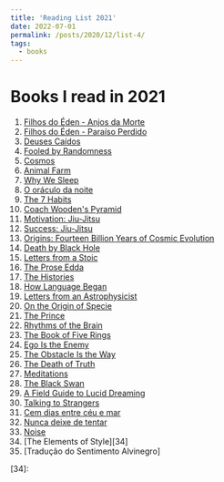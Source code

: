 ```yaml
---
title: 'Reading List 2021'
date: 2022-07-01
permalink: /posts/2020/12/list-4/
tags:
  - books
---
```


Books I read in 2021
======

1. [Filhos do Éden - Anjos da Morte][1]
2. [Filhos do Éden - Paraíso Perdido][2]
3. [Deuses Caídos][3]
4. [Fooled by Randomness][4]
5. [Cosmos][5]
6. [Animal Farm][6]
7. [Why We Sleep][7]
8. [O oráculo da noite][8]
9. [The 7 Habits][9]
10. [Coach Wooden's Pyramid][10]
11. [Motivation: Jiu-Jitsu][11]
12. [Success: Jiu-Jitsu][12]
13. [Origins: Fourteen Billion Years of Cosmic Evolution][13]
14. [Death by Black Hole][14]
15. [Letters from a Stoic][15]
16. [The Prose Edda][16]
17. [The Histories][17]
18. [How Language Began][18]
19. [Letters from an Astrophysicist][19]
20. [On the Origin of Specie][20]
21. [The Prince][21]
22. [Rhythms of the Brain][22]
23. [The Book of Five Rings][23]
24. [Ego Is the Enemy][24]
25. [The Obstacle Is the Way][25]
26. [The Death of Truth][26]
27. [Meditations][27]
28. [The Black Swan][28]
29. [A Field Guide to Lucid Dreaming][29]
30. [Talking to Strangers][30]
31. [Cem dias entre céu e mar][31]
32. [Nunca deixe de tentar][32]
33. [Noise][33]
34. [The Elements of Style][34]
35. [Tradução do Sentimento Alvinegro]






[1]:https://www.amazon.com/Anjos-Morte-Filhos-%C3%89den-Portuguese-ebook/dp/B00EAQUP6Y/ref=sr_1_1?crid=XV7A15NKYQ2H&keywords=Filhos+do+%C3%89den+-+Anjos+da+Morte&qid=1656707589&s=books&sprefix=filhos+do+%C3%A9den+-+anjos+da+morte%2Cstripbooks-intl-ship%2C321&sr=1-1
[2]:https://www.amazon.com/Para%C3%ADso-perdido-Filhos-%C3%89den-Portuguese-ebook/dp/B0187TP870/ref=sr_1_1?crid=NV8ZXXUELEEZ&keywords=Filhos+do+%C3%89den+-+Para%C3%ADso+Perdido&qid=1656707613&s=books&sprefix=filhos+do+%C3%A9den+-+para%C3%ADso+perdido%2Cstripbooks-intl-ship%2C132&sr=1-1
[3]:https://www.amazon.com/Deuses-ca%C3%ADdos-Portuguese-Gabriel-Tennyson-ebook/dp/B07CGC4LJ1/ref=sr_1_3?crid=36LHEFBSAAXOX&keywords=Deuses+Ca%C3%ADdos&qid=1656707626&s=books&sprefix=deuses+ca%C3%ADdos%2Cstripbooks-intl-ship%2C138&sr=1-3
[4]:https://www.amazon.com/Fooled-by-Randomness-audiobook/dp/B0012IZFRW/ref=sr_1_5?crid=2GDXZHN226XKB&keywords=taleb&qid=1656707652&s=books&sprefix=taleb%2Cstripbooks-intl-ship%2C168&sr=1-5
[5]:https://www.amazon.com/Cosmos-Carl-Sagan-audiobook/dp/B06XTYCPST/ref=sr_1_1?crid=12QAQS4GFG50Z&keywords=cosmos&qid=1656707685&s=audible&sprefix=cosmos%2Caudible%2C151&sr=1-1
[6]:https://www.amazon.com/Animal-Farm/dp/B095KSPNRS/ref=sr_1_1?crid=2X726BLD9UC4E&keywords=Animal+Farm&qid=1656707715&s=audible&sprefix=animal+farm%2Caudible%2C167&sr=1-1
[7]:https://www.amazon.com/Why-We-Sleep-Matthew-Walker-audiobook/dp/B0752XRB5F/ref=sr_1_1?crid=71P3RSK1ULGI&keywords=why+we+sleep&qid=1656707732&s=audible&sprefix=why+we+slee%2Caudible%2C160&sr=1-1
[8]:https://www.amazon.com/Or%C3%A1culo-Noite-Portuguese-Sidarta-Ribeiro/dp/9896655219/ref=sr_1_3?crid=27M41O3IH40AH&keywords=O+or%C3%A1culo+da+noite&qid=1656707762&s=audible&sprefix=o+or%C3%A1culo+da+noite%2Caudible%2C147&sr=1-3
[9]:https://www.amazon.com/Habits-Highly-Effective-People-Powerful/dp/B0006IU4C0/ref=sr_1_1?crid=NK78KF9JAD5O&keywords=The+7+Habits&qid=1656707909&sprefix=the+7+habits%2Caps%2C154&sr=8-1
[10]:https://www.amazon.com/Coach-Woodens-Pyramid-of-Success-audiobook/dp/B004260CH4/ref=sr_1_1?crid=2KGRZF1US7LMQ&keywords=Coach+Wooden%27s+Pyramid&qid=1656707935&s=audible&sprefix=coach+wooden%27s+pyramid%2Caudible%2C148&sr=1-1
[11]:https://www.amazon.com/Motivation-Stories-Success-Brazilian-Jiu-Jitsu/dp/B0778M7KQH/ref=sr_1_1?crid=YAN4JUY9JLSO&keywords=motivation+-+jiu-jitsu&qid=1656707955&s=audible&sprefix=motiviation+-+jiu-jitsu%2Caudible%2C146&sr=1-1
[12]:https://www.amazon.com/Success-Chuck-J-Rylant-Cindy-Cyr-audiobook/dp/B07T4J6K1Q/ref=sr_1_2?crid=1VYBJ2DPWKYWL&keywords=Success+-+Jiu-Jitsu&qid=1656708003&s=audible&sprefix=success+-+jiu-jitsu%2Caudible%2C151&sr=1-2
[13]:https://www.amazon.com/Origins-audiobook/dp/B00LV2F4K2/ref=sr_1_9?keywords=Neil+deGrasse+Tyson&qid=1656708084&s=audible&sr=1-9
[14]:https://www.amazon.com/Death-by-Black-Hole-audiobook/dp/B000OV13QU/ref=sr_1_14?keywords=Neil+deGrasse+Tyson&qid=1656708117&s=audible&sr=1-14
[15]:https://www.amazon.com/Letters-from-Stoic-Seneca-audiobook/dp/B07VXBGCX2/ref=sr_1_1?keywords=Seneca&qid=1656708293&s=audible&sr=1-1
[16]:https://www.amazon.com/Prose-Edda-Snorri-Sturlson/dp/B08QRKV6JS/ref=sr_1_2?crid=3U5I7NZZ6CTUB&keywords=Edda+Prosa&qid=1656708347&sprefix=edda+prosa%2Caps%2C135&sr=8-2
[17]:https://www.amazon.com/Histories-Penguin-Classics-Deluxe-ebook/dp/B00G3L1900/ref=sr_1_3?crid=1O4PQBURH5MHH&keywords=history+herodotus&qid=1656708408&s=digital-text&sprefix=history+herodoto%2Cdigital-text%2C142&sr=1-3
[18]:https://www.amazon.com/How-Language-Began-Humanitys-Invention-ebook/dp/B01MDMVCO1/ref=sr_1_2?crid=1XWZW03A3YMWQ&keywords=daniel+everett&qid=1656708486&s=digital-text&sprefix=daniel+everet%2Cdigital-text%2C147&sr=1-2
[19]:https://www.amazon.com/Letters-from-Astrophysicist-audiobook/dp/B07VMHDX8F/ref=sr_1_3?keywords=Neil+deGrasse+Tyson&qid=1656708633&s=audible&sr=1-3
[20]:https://www.amazon.com/On-Origin-of-Species-audiobook/dp/B01FKWM24O/ref=sr_1_1?crid=3C48DRHFMMQ4U&keywords=On+the+origin+of+species&qid=1656708664&s=audible&sprefix=on+the+origin+of+species+%2Caudible%2C142&sr=1-1
[21]:https://www.amazon.com/The-Prince-Niccolo-Machiavelli-audiobook/dp/B00FED6OTE/ref=sr_1_1?keywords=the+prince&qid=1656708700&s=audible&sprefix=the+prin%2Caudible%2C204&sr=1-1
[22]:https://www.amazon.com/Rhythms-Brain-Gyorgy-Buzsaki/dp/0199828237/ref=sr_1_1?keywords=Gyorgy+Buzsaki&qid=1656708747&s=audible&sr=1-1-catcorr
[23]:https://www.amazon.com/The-Book-of-Five-Rings-audiobook/dp/B003VXGACK/ref=sr_1_5?crid=3F2BDHV4BO4SO&keywords=musashi&qid=1656708765&sprefix=musashi%2Caps%2C155&sr=8-5
[24]:https://www.amazon.com/Ego-Is-Enemy-Ryan-Holiday-audiobook/dp/B01GSIZ9EY/ref=sr_1_6?keywords=ryan+holiday&qid=1656708796&s=audible&sprefix=ryan%2Caudible%2C156&sr=1-6
[25]:https://www.amazon.com/The-Obstacle-Is-Way-Ryan-Holiday-audiobook/dp/B00K5JUNSU/ref=sr_1_1?keywords=ryan+holiday&qid=1656708796&s=audible&sprefix=ryan%2Caudible%2C156&sr=1-1
[26]:https://www.amazon.com/Death-Truth-Notes-Falsehood-Trump/dp/0525574824/ref=sr_1_1?crid=2P141YQF0Q7ZF&keywords=The+Death+of+Truth&qid=1656708901&sprefix=the+death+of+truth%2Caps%2C149&sr=8-1
[27]:https://www.amazon.com/Meditations-Marcus-Aurelius-ebook/dp/B08JJ3BGK4/ref=sr_1_2?crid=2BK2KEI17E2IU&keywords=Meditations&qid=1656708931&sprefix=meditations%2Caps%2C185&sr=8-2
[28]:https://www.amazon.com/Black-Swan-Improbable-Robustness-Fragility/dp/081297381X/ref=sr_1_4?crid=3HS1LQS8I4AAH&keywords=black+swan&qid=1656708955&sprefix=black+swan%2Caps%2C164&sr=8-4
[29]:https://www.amazon.com/Field-Guide-Lucid-Dreaming-Oneironautics/dp/0761177396/ref=tmm_pap_swatch_0?_encoding=UTF8&qid=1656709023&sr=8-1
[30]:https://www.amazon.com/Talking-Strangers-Should-about-People-ebook/dp/B07NDX5W83/ref=tmm_kin_swatch_0?_encoding=UTF8&qid=1656709050&sr=8-1
[31]:https://www.amazon.com.br/gp/product/B00GS6LCGQ/ref=dbs_a_def_rwt_hsch_vapi_tkin_p1_i0
[32]:https://www.amazon.com.br/gp/product/8575424610/ref=dbs_a_def_rwt_bibl_vppi_i1
[33]:https://www.amazon.com/Noise-Human-Judgment-Daniel-Kahneman/dp/0316451401/ref=sr_1_4?crid=1GU1H6YTGSNSE&keywords=noise&qid=1656709466&sprefix=nois%2Caps%2C215&sr=8-4
[34]: